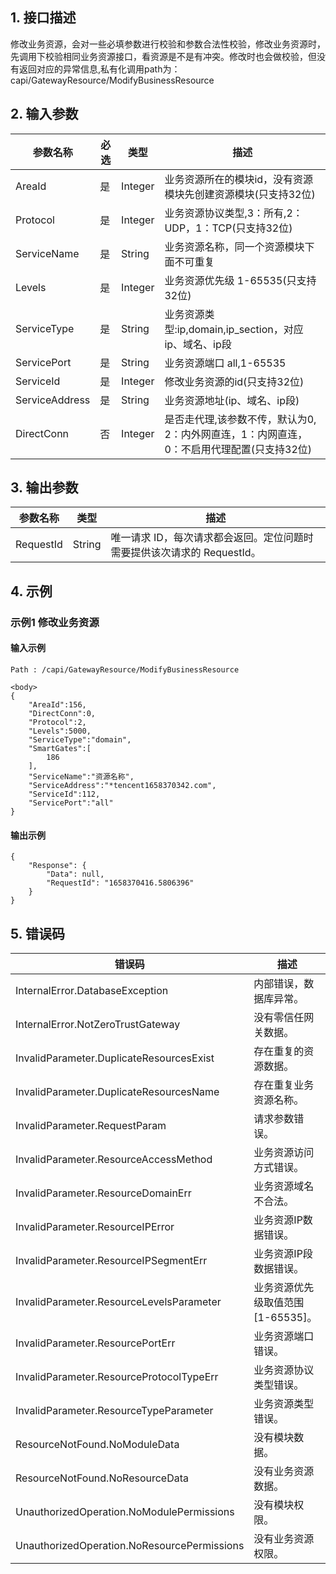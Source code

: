 ## 1. 接口描述




修改业务资源，会对一些必填参数进行校验和参数合法性校验，修改业务资源时，先调用下校验相同业务资源接口，看资源是不是有冲突。修改时也会做校验，但没有返回对应的异常信息,私有化调用path为：capi/GatewayResource/ModifyBusinessResource

<div class="rno-api-explorer">
    <div class="rno-api-explorer-inner">
        <div class="rno-api-explorer-hd">
            <div class="rno-api-explorer-title">
            </div>
        </div>
        <div class="rno-api-explorer-body">
            <div class="rno-api-explorer-cont">
            </div>
        </div>
    </div>
</div>

## 2. 输入参数


| 参数名称 | 必选 | 类型 | 描述 |
|---------|---------|---------|---------|
| AreaId | 是 | Integer | 业务资源所在的模块id，没有资源模块先创建资源模块(只支持32位) |
| Protocol | 是 | Integer | 业务资源协议类型,3：所有,2：UDP，1：TCP(只支持32位) |
| ServiceName | 是 | String | 业务资源名称，同一个资源模块下面不可重复 |
| Levels | 是 | Integer | 业务资源优先级 1-65535(只支持32位) |
| ServiceType | 是 | String | 业务资源类型:ip,domain,ip_section，对应ip、域名、ip段 |
| ServicePort | 是 | String | 业务资源端口 all,1-65535 |
| ServiceId | 是 | Integer | 修改业务资源的id(只支持32位) |
| ServiceAddress | 是 | String | 业务资源地址(ip、域名、ip段) |
| DirectConn | 否 | Integer | 是否走代理,该参数不传，默认为0, 2：内外网直连，1：内网直连， 0：不启用代理配置(只支持32位) |

## 3. 输出参数

| 参数名称 | 类型 | 描述 |
|---------|---------|---------|
| RequestId | String | 唯一请求 ID，每次请求都会返回。定位问题时需要提供该次请求的 RequestId。|

## 4. 示例

### 示例1 修改业务资源

#### 输入示例

```
Path : /capi/GatewayResource/ModifyBusinessResource

<body>
{
    "AreaId":156,
    "DirectConn":0,
    "Protocol":2,
    "Levels":5000,
    "ServiceType":"domain",
    "SmartGates":[
        186
    ],
    "ServiceName":"资源名称",
    "ServiceAddress":"*tencent1658370342.com",
    "ServiceId":112,
    "ServicePort":"all"
}
```

#### 输出示例

```
{
    "Response": {
        "Data": null,
        "RequestId": "1658370416.5806396"
    }
}
```












## 5. 错误码


| 错误码 | 描述 |
|---------|---------|
| InternalError.DatabaseException | 内部错误，数据库异常。 |
| InternalError.NotZeroTrustGateway | 没有零信任网关数据。 |
| InvalidParameter.DuplicateResourcesExist | 存在重复的资源数据。 |
| InvalidParameter.DuplicateResourcesName | 存在重复业务资源名称。 |
| InvalidParameter.RequestParam | 请求参数错误。 |
| InvalidParameter.ResourceAccessMethod | 业务资源访问方式错误。 |
| InvalidParameter.ResourceDomainErr | 业务资源域名不合法。 |
| InvalidParameter.ResourceIPError | 业务资源IP数据错误。 |
| InvalidParameter.ResourceIPSegmentErr | 业务资源IP段数据错误。 |
| InvalidParameter.ResourceLevelsParameter | 业务资源优先级取值范围[1-65535]。 |
| InvalidParameter.ResourcePortErr | 业务资源端口错误。 |
| InvalidParameter.ResourceProtocolTypeErr | 业务资源协议类型错误。 |
| InvalidParameter.ResourceTypeParameter | 业务资源类型错误。 |
| ResourceNotFound.NoModuleData | 没有模块数据。 |
| ResourceNotFound.NoResourceData | 没有业务资源数据。 |
| UnauthorizedOperation.NoModulePermissions | 没有模块权限。 |
| UnauthorizedOperation.NoResourcePermissions | 没有业务资源权限。 |

